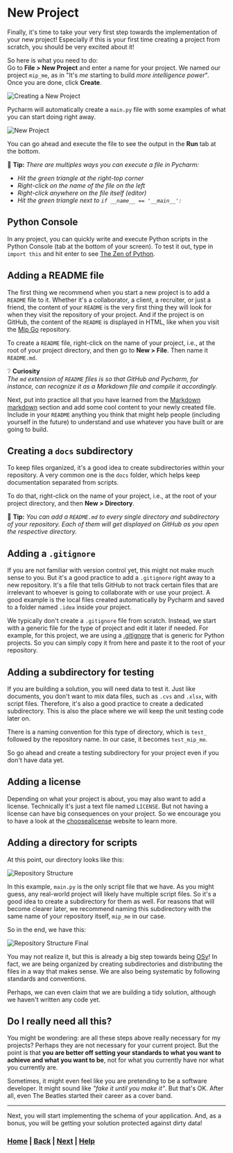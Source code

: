 # New Project
Finally, it's time to take your very first step towards the implementation 
of your new project! Especially if this is your first time creating a 
project from scratch, you should be very excited about it!

So here is what you need to do:  
Go to **File > New Project** and enter a name for your project.
We named our project `mip_me`, as in "It's *me* starting to build 
*more intelligence power*". Once you are done, click **Create**.

![Creating a New Project](figures/creating_new_project.png)

Pycharm will automatically create a `main.py` file with some examples of 
what you can start doing right away.

![New Project](figures/new_project.png)

You can go ahead and execute the file to see the output in the **Run** tab 
at the bottom.

📝 **Tip:** 
*There are multiples ways you can execute a file in Pycharm:*
- *Hit the green triangle at the right-top corner*  
- *Right-click on the name of the file on the left*
- *Right-click anywhere on the file itself (editor)*
- *Hit the green triangle next to `if __name__ == '__main__':`*

## Python Console
In any project, you can quickly write and execute Python scripts in the 
Python Console (tab at the bottom of your screen). To test it out, type in 
`import this` and hit enter to see [The Zen of Python][the_zen_of_python].

## Adding a README file
The first thing we recommend when you start a new project is to add a 
`README` file to it. Whether it's a collaborator, a client, a recruiter, or 
just a friend, the content of your `README` is the very first thing they 
will look for when they visit the repository of your project. And if the 
project is on GitHub, the content of the `README` is displayed in HTML,
like when you visit the [Mip Go][mip_go] repository.

To create a `README` file, right-click on the name of your project, i.e.,
at the root of your project directory, and then go to **New > File**.
Then name it `README.md`. 

❔️ **Curiosity**  
*The `md` extension of `README` files is so that GitHub and Pycharm, for 
instance, can recognize it as a Markdown file and compile it accordingly.*

Next, put into practice all that you have learned from the [Markdown]
[markdown] section and add some cool content to your newly created file.
Include in your `README` anything you think that might help people 
(including yourself in the future) to understand and use whatever you have 
built or are going to build. 

## Creating a `docs` subdirectory
To keep files organized, it's a good idea to create subdirectories within 
your repository. A very common one is the `docs` folder, which helps keep 
documentation separated from scripts.

To do that, right-click on the name of your project, i.e., at the root of 
your project directory, and then **New > Directory**.

📝 **Tip:** 
*You can add a `README.md` to every single directory and subdirectory of 
your repository. Each of them will get displayed on GitHub as you open the 
respective directory.*

## Adding a `.gitignore`
If you are not familiar with version control yet, this might not make much 
sense to you. But it's a good practice to add a `.gitignore` right away to a 
new repository. It's a file that tells GitHub to not track certain files 
that are irrelevant to whoever is going to collaborate with or use your
project. A good example is the local files created automatically by Pycharm 
and saved to a folder named `.idea` inside your project.

We typically don't create a `.gitignore` file from scratch. Instead, we 
start with a generic file for the type of project and edit it later if 
needed. For example, for this project, we are using a [.gitignore][gitignore]
that is generic for Python projects. So you can simply copy it from here and 
paste it to the root of your repository.

## Adding a subdirectory for testing
If you are building a solution, you will need data to test it. Just like 
documents, you don't want to mix data files, such as `.cvs` and `.xlsx`, 
with script files. Therefore, it's also a good practice to create a 
dedicated subdirectory. This is also the place where we will keep the unit 
testing code later on.

There is a naming convention for this type of directory, which is `test_` 
followed by the repository name. In our case, it becomes `test_mip_me`.

So go ahead and create a testing subdirectory for your project even if you 
don't have data yet.

## Adding a license
Depending on what your project is about, you may also want to add a license. 
Technically it's just a text file named `LICENSE`. But not having a license 
can have big consequences on your project. So we encourage you to have a 
look at the [choosealicense][choosealicense] website to learn more.

## Adding a directory for scripts
At this point, our directory looks like this:

![Repository Structure](figures/repo_structure.png)

In this example, `main.py` is the only script file that we have. As you 
might guess, any real-world project will likely have multiple script files. 
So it's a good idea to create a subdirectory for them as well. For reasons 
that will become clearer later, we recommend naming this subdirectory with 
the same name of your repository itself, `mip_me` in our case.

So in the end, we have this: 

![Repository Structure Final](figures/repo_structure_final.png)

You may not realize it, but this is already a big step
towards being [OSy](../2_best_practices/README.md)! 
In fact, we are being organized by creating subdirectories and distributing 
the files in a way that makes sense. We are also being systematic by 
following standards and conventions.

Perhaps, we can even claim that we are building a tidy solution, although 
we haven't written any code yet.

## Do I really need all this?
You might be wondering: are all these steps above really necessary for my 
projects? Perhaps they are not necessary for your current project. 
But the point is that **you are better off setting your standards to what 
you want to achieve and what you want to be**, not for what you currently 
have nor what you currently are.

Sometimes, it might even feel like you are pretending to be a software 
developer. It might sound like *"fake it until you make it"*. But that's OK.
After all, even The Beatles started their career as a cover band.

------------------------------------------------------------------------------
Next, you will start implementing the schema of your application. And, as a 
bonus, you will be getting your solution protected against dirty data!

[mip_go]: https://github.com/mipwise/mip_go
[markdown]: ../../2_documentation/1_markdown/README.md
[gitignore]: ../../.gitignore
[choosealicense]: https://choosealicense.com/
[the_zen_of_python]: https://www.python.org/dev/peps/pep-0020/

### [Home][home] | [Back][back] | [Next][next] | [Help][help]

[home]: ../../README.md
[back]: ../2_best_practices/README.md
[next]: ../4_data_schema/README.md
[help]: ../../0_help/README.md